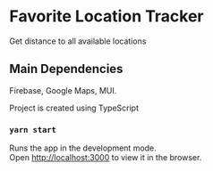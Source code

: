 # Favorite Location Tracker

Get distance to all available locations

## Main Dependencies

Firebase, Google Maps, MUI. <br/>

Project is created using TypeScript

### `yarn start`

Runs the app in the development mode.<br />
Open [http://localhost:3000](http://localhost:3000) to view it in the browser.

